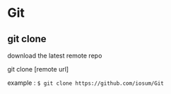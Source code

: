 # Git





## git clone
download the latest remote repo

git clone [remote url]

example : `$ git clone https://github.com/iosum/Git`

